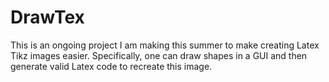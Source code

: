 # DrawTex
This is an ongoing project I am making this summer to make creating Latex Tikz images easier. Specifically, one can draw shapes in a GUI and then generate valid Latex code to recreate this image. 
